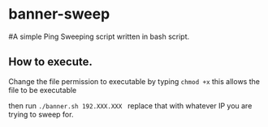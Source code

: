 # banner-sweep
#A simple Ping Sweeping script written in bash script.

## How to execute.
Change the file permission to executable by typing 
`chmod +x`
this allows the file to be executable

then run 
`./banner.sh 192.XXX.XXX `
replace that with whatever IP you are trying to sweep for.
 
